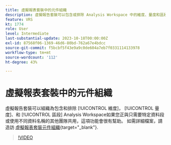 ```yaml
---
title: 虛擬報表套裝中的元件組織
description: 虛擬報告套裝可以包含或排除 Analysis Workspace 中的維度、量度和區段，因此如果您正與只需要特定資料段或使用不同資料名稱的其他團隊共用，此做法相當實用。
feature: VRS
kt: 1774
role: User
level: Intermediate
last-substantial-update: 2023-10-18T00:00:00Z
exl-id: 87568f06-1369-46d6-80bd-762a67e4bdcc
source-git-commit: f5bcbf5f43e9a9c0de604a7eb7f0331114133978
workflow-type: tm+mt
source-wordcount: '112'
ht-degree: 43%

---
```


# 虛擬報表套裝中的元件組織

虛擬報告套裝可以組織為包含和排除 [!UICONTROL 維度]， [!UICONTROL 量度]、和 [!UICONTROL 區段] Analysis Workspace如果您正與只需要特定資料段或使用不同資料名稱的其他團隊共用，這項功能會很有幫助。 如需詳細檔案，請造訪 [虛擬報表套裝元件組織](https://experienceleague.adobe.com/docs/analytics/components/virtual-report-suites/vrs-components.html?lang=zh-Hant){target="_blank"}.

>[!VIDEO](https://video.tv.adobe.com/v/23544/?quality=12&learn=on)
